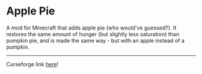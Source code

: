 # Apple Pie

A mod for Minecraft that adds apple pie (who would've guessed?). It restores the same amount of hunger (but slightly less saturation) than pumpkin pie, and is made the same way - but with an apple instead of a pumpkin.

----

Curseforge link [here](https://www.curseforge.com/minecraft/mc-mods/apple-pie-ported)!
